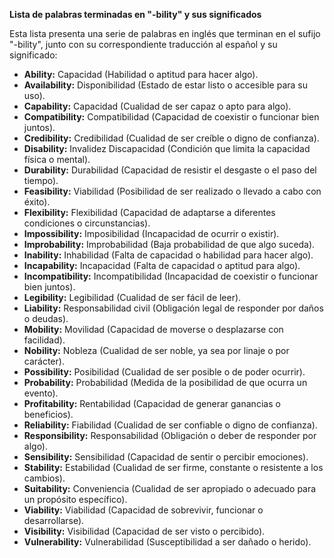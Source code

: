 
**Lista de palabras terminadas en "-bility" y sus significados**

Esta lista presenta una serie de palabras en inglés que terminan en el sufijo "-bility", junto con su correspondiente traducción al español y su significado:

*   **Ability:** Capacidad (Habilidad o aptitud para hacer algo).
*   **Availability:** Disponibilidad (Estado de estar listo o accesible para su uso).
*   **Capability:** Capacidad (Cualidad de ser capaz o apto para algo).
*   **Compatibility:** Compatibilidad (Capacidad de coexistir o funcionar bien juntos).
*   **Credibility:** Credibilidad (Cualidad de ser creíble o digno de confianza).
*   **Disability:** Invalidez Discapacidad (Condición que limita la capacidad física o mental).
*   **Durability:** Durabilidad (Capacidad de resistir el desgaste o el paso del tiempo).
*   **Feasibility:** Viabilidad (Posibilidad de ser realizado o llevado a cabo con éxito).
*   **Flexibility:** Flexibilidad (Capacidad de adaptarse a diferentes condiciones o circunstancias).
*   **Impossibility:** Imposibilidad (Incapacidad de ocurrir o existir).
*   **Improbability:** Improbabilidad (Baja probabilidad de que algo suceda).
*   **Inability:** Inhabilidad (Falta de capacidad o habilidad para hacer algo).
*   **Incapability:** Incapacidad (Falta de capacidad o aptitud para algo).
*   **Incompatibility:** Incompatibilidad (Incapacidad de coexistir o funcionar bien juntos).
*   **Legibility:** Legibilidad (Cualidad de ser fácil de leer).
*   **Liability:** Responsabilidad civil (Obligación legal de responder por daños o deudas).
*   **Mobility:** Movilidad (Capacidad de moverse o desplazarse con facilidad).
*   **Nobility:** Nobleza (Cualidad de ser noble, ya sea por linaje o por carácter).
*   **Possibility:** Posibilidad (Cualidad de ser posible o de poder ocurrir).
*   **Probability:** Probabilidad (Medida de la posibilidad de que ocurra un evento).
*   **Profitability:** Rentabilidad (Capacidad de generar ganancias o beneficios).
*   **Reliability:** Fiabilidad (Cualidad de ser confiable o digno de confianza).
*   **Responsibility:** Responsabilidad (Obligación o deber de responder por algo).
*   **Sensibility:** Sensibilidad (Capacidad de sentir o percibir emociones).
*   **Stability:** Estabilidad (Cualidad de ser firme, constante o resistente a los cambios).
*   **Suitability:** Conveniencia (Cualidad de ser apropiado o adecuado para un propósito específico).
*   **Viability:** Viabilidad (Capacidad de sobrevivir, funcionar o desarrollarse).
*   **Visibility:** Visibilidad (Capacidad de ser visto o percibido).
*   **Vulnerability:** Vulnerabilidad (Susceptibilidad a ser dañado o herido).

